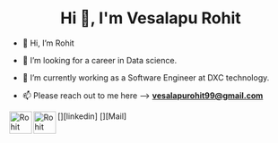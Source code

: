 <h1 align="center">Hi 👋, I'm Vesalapu Rohit</h1>

- 👋 Hi, I’m Rohit

- 👀 I’m looking for a career in Data science.

- 🌱 I’m currently working as a Software Engineer at DXC technology.

- 📫 Please reach out to me here --> **vesalapurohit99@gmail.com**
  
  
[<img align="left" alt="Rohit Vesalapu | LinkedIn" width="40px" src="https://img.icons8.com/color/48/000000/linkedin.png" />][linkedin]
[<img align="left" alt="Rohit Vesalapu | Mail" width="40px" src="https://img.icons8.com/fluent/48/000000/gmail.png" />][Mail]

  
  
<!---
vesalapu/vesalapu is a ✨ special ✨ repository because its `README.md` (this file) appears on your GitHub profile.
You can click the Preview link to take a look at your changes.
--->


